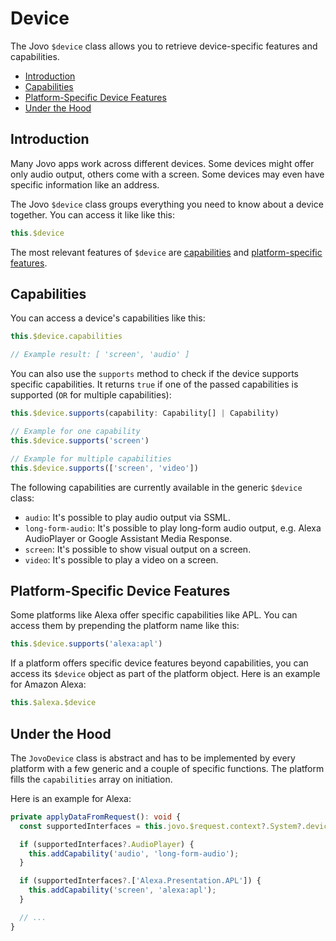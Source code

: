 # Device

The Jovo `$device` class allows you to retrieve device-specific features and capabilities.

- [Introduction](#introduction)
- [Capabilities](#capabilities)
- [Platform-Specific Device Features](#platform-specific-device-features)
- [Under the Hood](#under-the-hood)

## Introduction

Many Jovo apps work across different devices. Some devices might offer only audio output, others come with a screen. Some devices may even have specific information like an address.

The Jovo `$device` class groups everything you need to know about a device together. You can access it like like this:

```typescript
this.$device
```

The most relevant features of `$device` are [capabilities](#capabilities) and [platform-specific features](#platform-specific-device-features).


## Capabilities

You can access a device's capabilities like this:

```typescript
this.$device.capabilities

// Example result: [ 'screen', 'audio' ]
```

You can also use the `supports` method to check if the device supports specific capabilities. It returns `true` if one of the passed capabilities is supported (`OR` for multiple capabilities):

```typescript
this.$device.supports(capability: Capability[] | Capability)

// Example for one capability
this.$device.supports('screen')

// Example for multiple capabilities
this.$device.supports(['screen', 'video'])
```

The following capabilities are currently available in the generic `$device` class:

* `audio`: It's possible to play audio output via SSML.
* `long-form-audio`: It's possible to play long-form audio output, e.g. Alexa AudioPlayer or Google Assistant Media Response.
* `screen`: It's possible to show visual output on a screen.
* `video`: It's possible to play a video on a screen.



## Platform-Specific Device Features

Some platforms like Alexa offer specific capabilities like APL. You can access them by prepending the platform name like this:

```typescript
this.$device.supports('alexa:apl')
```

If a platform offers specific device features beyond capabilities, you can access its `$device` object as part of the platform object. Here is an example for Amazon Alexa:

```typescript
this.$alexa.$device
```




## Under the Hood

The `JovoDevice` class is abstract and has to be implemented by every platform with a few generic and a couple of specific functions. The platform fills the `capabilities` array on initiation.

Here is an example for Alexa:

```typescript
private applyDataFromRequest(): void {
  const supportedInterfaces = this.jovo.$request.context?.System?.device?.supportedInterfaces;

  if (supportedInterfaces?.AudioPlayer) {
    this.addCapability('audio', 'long-form-audio');
  }

  if (supportedInterfaces?.['Alexa.Presentation.APL']) {
    this.addCapability('screen', 'alexa:apl');
  }

  // ...
}
```


